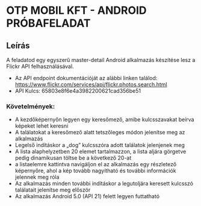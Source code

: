 # OTP MOBIL KFT - ANDROID PRÓBAFELADAT

## Leírás

A feladatod egy egyszerű master-detail Android alkalmazás készítése lesz a Flickr API felhasználásával.
- Az API endpoint dokumentációját az alábbi linken találod: https://www.flickr.com/services/api/flickr.photos.search.html
- API Kulcs: 65803e8f6e4a3982200621cad356be51

### Követelmények:
- A kezdőképernyőn legyen egy keresőmező, amibe kulcsszavakat beírva képeket lehet keresni
- A találatokat a keresőmező alatt tetszőleges módon jelenítse meg az alkalmazás
- Legelső indításkor a „dog” kulcsszóra adott találatok jelenjenek meg
- A lista alaphelyzetben 20 elemet tartalmazzon, a lista aljára görgetve pedig dinamikusan töltse be a
következő 20-at
- a listaelemre kattintva navigáljon el az alkalmazás egy részletező képernyőre, ahol a kép tovább nagyítható
és további információk jelennek meg róla
- Az alkalmazás minden további indításkor a legutoljára keresett kulcsszó találatait jelenítse meg először
- Az alkalmazás Android 5.0 (API 21) felett legyen futtatható